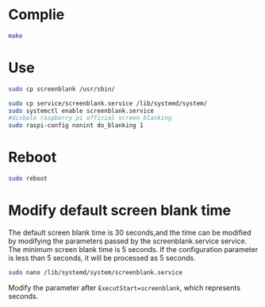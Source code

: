
# Complie
```sh
make
```

# Use
```sh
sudo cp screenblank /usr/sbin/

sudo cp service/screenblank.service /lib/systemd/system/
sudo systemctl enable screenblank.service
#disbale raspberry pi official screen blanking
sudo raspi-config nonint do_blanking 1
```

# Reboot
```sh
sudo reboot
```

# Modify default screen blank time

The default screen blank time is 30 seconds,and the time can be modified by modifying the parameters passed by the screenblank.service service. 
The minimum screen blank time is 5 seconds. If the configuration parameter is less than 5 seconds, it will be processed as 5 seconds.
```sh
sudo nano /lib/systemd/system/screenblank.service
```
Modify the parameter after `ExecutStart=screenblank`, which represents seconds.

